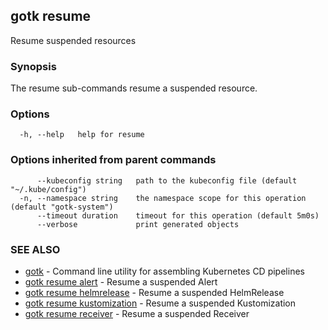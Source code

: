 ## gotk resume

Resume suspended resources

### Synopsis

The resume sub-commands resume a suspended resource.

### Options

```
  -h, --help   help for resume
```

### Options inherited from parent commands

```
      --kubeconfig string   path to the kubeconfig file (default "~/.kube/config")
  -n, --namespace string    the namespace scope for this operation (default "gotk-system")
      --timeout duration    timeout for this operation (default 5m0s)
      --verbose             print generated objects
```

### SEE ALSO

* [gotk](gotk.md)	 - Command line utility for assembling Kubernetes CD pipelines
* [gotk resume alert](gotk_resume_alert.md)	 - Resume a suspended Alert
* [gotk resume helmrelease](gotk_resume_helmrelease.md)	 - Resume a suspended HelmRelease
* [gotk resume kustomization](gotk_resume_kustomization.md)	 - Resume a suspended Kustomization
* [gotk resume receiver](gotk_resume_receiver.md)	 - Resume a suspended Receiver

